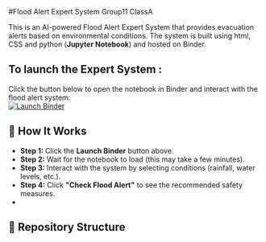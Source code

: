 #Flood Alert Expert System  Group11 ClassA

This is an AI-powered Flood Alert Expert System that provides evacuation alerts based on environmental conditions. The system is built using html, CSS and python (**Jupyter Notebook**) and hosted on Binder.  

## To launch the Expert System : 
Click the button below to open the notebook in Binder and interact with the flood alert system:  
[![Launch Binder](https://mybinder.org/badge_logo.svg)](https://mybinder.org/v2/gh/Aicha-code/AI_Group11_ExpertSystem_Assignment2/main?filepath=flood_alert_expert_system.ipynb)


## 🔧 How It Works  
- **Step 1:** Click the **Launch Binder** button above.  
- **Step 2:** Wait for the notebook to load (this may take a few minutes).  
- **Step 3:** Interact with the system by selecting conditions (rainfall, water levels, etc.).  
- **Step 4:** Click **"Check Flood Alert"** to see the recommended safety measures.
- 
## 📂 Repository Structure  
